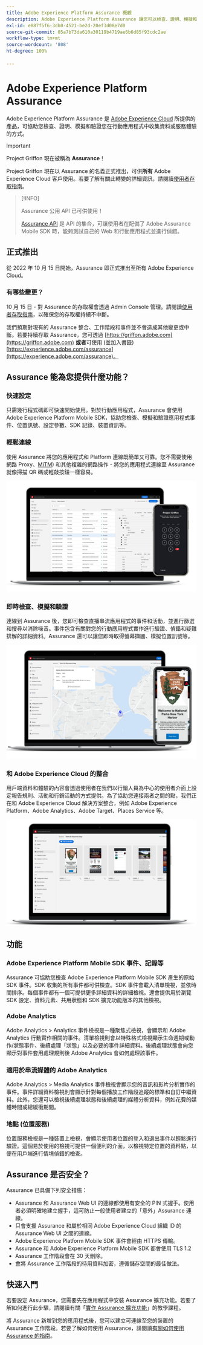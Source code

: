 ```yaml
---
title: Adobe Experience Platform Assurance 概觀
description: Adobe Experience Platform Assurance 讓您可以檢查、證明、模擬和驗證您在行動應用程式中收集資料或服務體驗的方式。
exl-id: e887f5f6-3db0-4521-be2d-20ef3d08e7d0
source-git-commit: 05a7b73da610a30119b4719ae6b6d85f93cdc2ae
workflow-type: tm+mt
source-wordcount: '808'
ht-degree: 100%

---
```


# Adobe Experience Platform Assurance

Adobe Experience Platform Assurance 是 [Adobe Experience Cloud](https://www.adobe.com/experience-cloud.html) 所提供的產品，可協助您檢查、證明、模擬和驗證您在行動應用程式中收集資料或服務體驗的方式。

>[!IMPORTANT]
>
> Project Griffon 現在被稱為 **Assurance**！
>
> Project Griffon 現在以 Assurance 的名義正式推出，可供&#x200B;**所有** Adobe Experience Cloud 客戶使用。若要了解有關此轉變的詳細資訊，請閱讀[使用者存取指南](./user-access.md)。

>[!INFO]
>
>Assurance 公用 API 已可供使用！
>
>[Assurance API](https://developer.adobe.com/adobe-assurance-public-apis/) 是 API 的集合，可讓使用者在配備了 Adobe Assurance Mobile SDK 時，能夠測試自己的 Web 和行動應用程式並進行偵錯。

## 正式推出

從 2022 年 10 月 15 日開始，Assurance 即正式推出至所有 Adob&#x200B;&#x200B;e Experience Cloud。

### 有哪些變更？

10 月 15 日 - 對 Assurance 的存取權會透過 Admin Console 管理。請閱讀[使用者存取指南](./user-access.md)，以確保您的存取權持續不中斷。

我們預期對現有的 Assurance 整合、工作階段和事件並不會造成其他變更或中斷。若要持續存取 Assurance，您可透過 [https://griffon.adobe.com](https://griffon.adobe.com) **或者**&#x200B;可使用 (並加入書籤) [https://experience.adobe.com/assurance](https://experience.adobe.com/assurance)。

## Assurance 能為您提供什麼功能？

### 快速設定

只需幾行程式碼即可快速開始使用。對於行動應用程式，Assurance 會使用 Adob&#x200B;&#x200B;e Experience Platform Mobile SDK，協助您檢查、模擬和驗證應用程式事件、位置訊號、設定參數、SDK 記錄、裝置資訊等。

### 輕鬆連線

使用 Assurance 將您的應用程式和 Platform 連線既簡單又可靠。您不需要使用網路 Proxy、[MiTM](https://en.wikipedia.org/wiki/Man-in-the-middle_attack)) 和其他複雜的網路操作 - 將您的應用程式連線至 Assurance 就像掃描 QR 碼或輕敲按鈕一樣容易。

![](./images/index/no-hassle-connection.png)

### 即時檢查、模擬和驗證

連線到 Assurance 後，您即可檢查直播串流應用程式的事件和活動，並進行篩選和搜尋以消除噪音。事件包含有關對您的行動應用程式實作進行驗證、偵錯和疑難排解的詳細資料。Assurance 還可以讓您即時取得螢幕擷圖、模擬位置訊號等。

![](./images/index/real-time-insepction.png)

### 和 Adobe Experience Cloud 的整合

用戶端資料和體驗的內容會透過使用者在我們以行銷人員為中心的使用者介面上設定報告規則、活動和行銷活動的方式提供。為了協助您連接兩者之間的點，我們正在和 Adob&#x200B;&#x200B;e Experience Cloud 解決方案整合，例如 Adob&#x200B;&#x200B;e Experience Platform、Adobe Analytics、Adobe Target、Places Service 等。

![](./images/index/integration.png)

## 功能

### Adobe Experience Platform Mobile SDK 事件、記錄等

Assurance 可協助您檢查 Adobe Experience Platform Mobile SDK 產生的原始 SDK 事件。SDK 收集的所有事件都可供檢查。SDK 事件會載入清單檢視，並依時間排序。每個事件都有一個可提供更多詳細資料的詳細檢視。還會提供用於瀏覽 SDK 設定、資料元素、共用狀態和 SDK 擴充功能版本的其他檢視。

### Adobe Analytics

Adobe Analytics > Analytics 事件檢視是一種聚焦式檢視，會顯示和 Adob&#x200B;&#x200B;e Analytics 行動實作相關的事件。清單檢視則會以特殊格式檢視顯示生命週期或動作/狀態事件、後續處理「狀態」以及必要的事件詳細資料。後續處理狀態會向您顯示對事件套用處理規則後 Adob&#x200B;&#x200B;e Analytics 會如何處理該事件。

### 適用於串流媒體的 Adobe Analytics

Adobe Analytics > Media Analytics 事件檢視會顯示您的音訊和影片分析實作的事件。事件詳細資料檢視則會顯示針對每個播放工作階段追蹤的標準和自訂中繼資料。此外，您還可以檢視後續處理狀態和後續處理的媒體分析資料，例如花費的媒體時間或總緩衝期間。

### 地點 (位置服務)

位置服務檢視是一種裝置上檢視，會顯示使用者位置的登入和退出事件以輕鬆進行驗證。這個易於使用的檢視可提供一個便利的介面，以檢視特定位置的資料點，以便在用戶端進行情境偵錯的檢查。

## Assurance 是否安全？

Assurance 已具備下列安全措施：

* Assurance 和 Assurance Web UI 的連線都使用有安全的 PIN 式握手。使用者必須明確地建立握手，這可防止一般使用者建立的「意外」Assurance 連線。
* 只會支援 Assurance 和屬於相同 Adob&#x200B;&#x200B;e Experience Cloud 組織 ID 的 Assurance Web UI 之間的連線。
* Adobe Experience Platform Mobile SDK 事件會經由 HTTPS 傳輸。
* Assurance 和 Adob&#x200B;&#x200B;e Experience Platform Mobile SDK 都會使用 TLS 1.2
* Assurance 工作階段會在 30 天刪除。
* 會將 Assurance 工作階段的待用資料加密，遵循儲存空間的最佳做法。

## 快速入門

若要設定 Assurance，您需要先在應用程式中安裝 Assurance 擴充功能。若要了解如何進行此步驟，請閱讀有關「[實作 Assurance 擴充功能](https://developer.adobe.com/client-sdks/documentation/platform-assurance-sdk/#add-the-aep-assurance-extension-to-your-app)」的教學課程。

將 Assurance 新增到您的應用程式後，您可以建立可連線至您的裝置的 Assurance 工作階段。若要了解如何使用 Assurance，請閱讀[有關如何使用 Assurance 的指南](./tutorials/using-assurance.md)。
